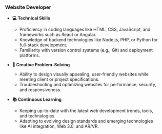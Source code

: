 ### Website Developer

- **💻 Technical Skills**  
  - Proficiency in coding languages like HTML, CSS, JavaScript, and frameworks such as React or Angular.  
  - Knowledge of backend technologies like Node.js, PHP, or Python for full-stack development.  
  - Familiarity with version control systems (e.g., Git) and deployment platforms.

- **🧠 Creative Problem-Solving**  
  - Ability to design visually appealing, user-friendly websites while meeting client or project specifications.  
  - Troubleshooting and optimizing websites for performance, security, and responsiveness.

- **📚 Continuous Learning**  
  - Keeping up-to-date with the latest web development trends, tools, and technologies.  
  - Adapting to evolving design standards and emerging technologies like AI integration, Web 3.0, and AR/VR.
